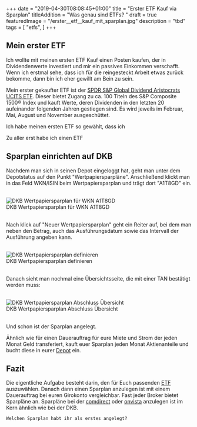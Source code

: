 +++
date = "2019-04-30T08:08:45+01:00"
title = "Erster ETF Kauf via Sparplan"
titleAddition = "Was genau sind ETFs? "
draft = true
featuredImage = "/erster__etf__kauf_mit_sparplan.jpg"
description = "tbd"
tags = [
    "etfs",
]
+++

## Mein erster ETF

Ich wollte mit meinen ersten ETF Kauf einen Posten kaufen, der in Dividendenwerte investiert und mir ein passives
Einkommen verschafft. Wenn ich erstmal sehe, dass ich für die reingesteckt Arbeit etwas zurück bekomme, dann bin ich
eher gewillt am Bein zu sein.

Mein erster gekaufter ETF ist der [SPDR S&P Global Dividend Aristocrats UCITS ETF](https://www.justetf.com/de/etf-profile.html?isin=IE00B9CQXS71 "SPDR S&P Global Dividend Aristocrats UCITS ETF"). Dieser bietet Zugang zu ca. 100 Titeln des S&P Composite 1500® Index und kauft Werte, deren Dividenden in den letzten 20 aufeinander folgenden Jahren gestiegen sind. Es wird jeweils im Februar, Mai, August und November ausgeschüttet.

Ich habe meinen ersten ETF so gewählt, dass ich

Zu aller erst habe ich einen ETF


## Sparplan einrichten auf DKB

Nachdem man sich in seinen Depot eingeloggt hat, geht man unter dem Depotstatus auf den Punkt "Wertpapiersparpläne".
Anschließend klickt man in das Feld WKN/ISIN beim Wertpapiersparplan und trägt dort "A1T8GD" ein.

<br>
<img src="/wertpapiersparplan_wkn_eintragen.png" class="center" alt="DKB Wertpapiersparplan für WKN A1T8GD"/>
<div class="right">DKB Wertpapiersparplan für WKN A1T8GD</div>
<br>


Nach klick auf "Neuer Wertpapiersparplan" geht ein Reiter auf, bei dem man neben den Betrag, auch das Ausführungsdatum
sowie das Intervall der Ausführung angeben kann.

<br>
<img src="/wertpapiersparplan_wkn_werte_festlegen.png" class="center" alt="DKB Wertpapiersparplan definieren"/>
<div class="right">DKB Wertpapiersparplan definieren</div>
<br>


Danach sieht man nochmal eine Übersichtsseite, die mit einer TAN bestätigt werden muss:


<br>
<img src="/wertpapiersparplan_abschluss_uebersicht.png" class="center" alt="DKB Wertpapiersparplan Abschluss Übersicht"/>
<div class="right">DKB Wertpapiersparplan Abschluss Übersicht</div>
<br>


Und schon ist der Sparplan angelegt.

Ähnlich wie für einen Dauerauftrag für eure Miete und Strom der jeden Monat Geld transferiert, kauft euer Sparplan jeden
Monat Aktienanteile und bucht diese in eurer [Depot](tbd "Depot") ein.


## Fazit

Die eigentliche Aufgabe besteht darin, den für Euch passenden [ETF](tbd "ETF") auszuwählen. Danach dann einen Sparplan
anzulegen ist mit einem Dauerauftrag bei euren Girokonto vergleichbar. Fast jeder Broker bietet Sparpläne an.
Sparpläne bei der [comdirect](tbd "comdirect") oder [onvista](tb "onvista") anzulegen ist im Kern ähnlich wie bei der
DKB.

`Welchen Sparplan habt ihr als erstes angelegt?`

